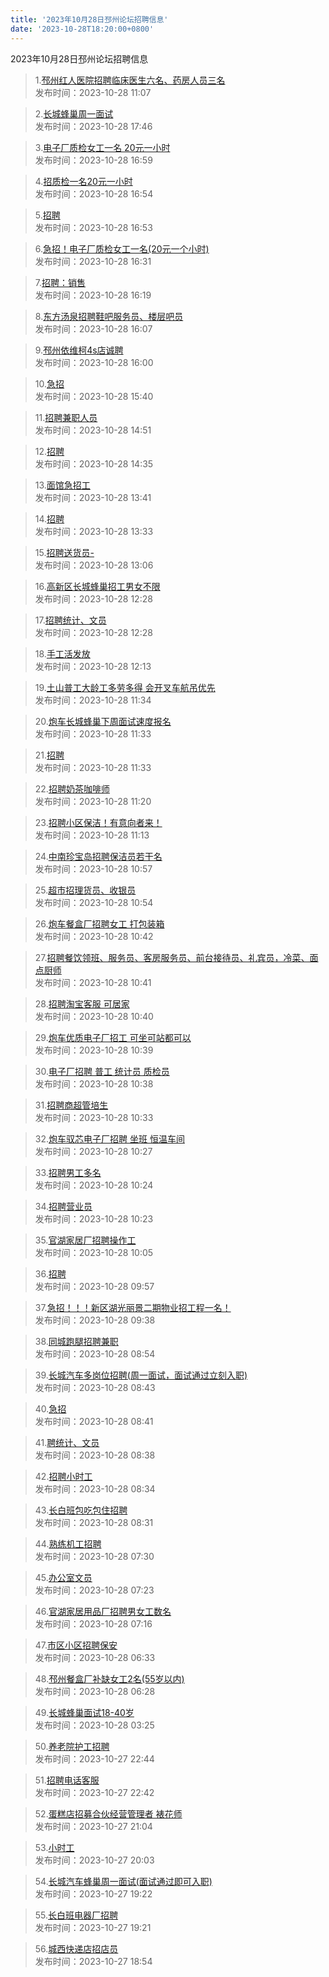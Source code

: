 ```yaml
---
title: '2023年10月28日邳州论坛招聘信息'
date: '2023-10-28T18:20:00+0800'
---
```

2023年10月28日邳州论坛招聘信息
<!--more-->
>1.[邳州红人医院招聘临床医生六名、药房人员三名](https://www.pzzc.net/forum.php?mod=viewthread&tid=10364877)<br>
>发布时间：2023-10-28 11:07

>2.[长城蜂巢周一面试](https://www.pzzc.net/forum.php?mod=viewthread&tid=10364951)<br>
>发布时间：2023-10-28 17:46

>3.[电子厂质检女工一名 20元一小时](https://www.pzzc.net/forum.php?mod=viewthread&tid=10364943)<br>
>发布时间：2023-10-28 16:59

>4.[招质检一名20元一小时](https://www.pzzc.net/forum.php?mod=viewthread&tid=10364942)<br>
>发布时间：2023-10-28 16:54

>5.[招聘](https://www.pzzc.net/forum.php?mod=viewthread&tid=10364941)<br>
>发布时间：2023-10-28 16:53

>6.[急招！电子厂质检女工一名(20元一个小时)](https://www.pzzc.net/forum.php?mod=viewthread&tid=10364936)<br>
>发布时间：2023-10-28 16:31

>7.[招聘：销售](https://www.pzzc.net/forum.php?mod=viewthread&tid=10364933)<br>
>发布时间：2023-10-28 16:19

>8.[东方汤泉招聘鞋吧服务员、楼层吧员](https://www.pzzc.net/forum.php?mod=viewthread&tid=10364930)<br>
>发布时间：2023-10-28 16:07

>9.[邳州依维柯4s店诚聘](https://www.pzzc.net/forum.php?mod=viewthread&tid=10364928)<br>
>发布时间：2023-10-28 16:00

>10.[急招](https://www.pzzc.net/forum.php?mod=viewthread&tid=10364925)<br>
>发布时间：2023-10-28 15:40

>11.[招聘兼职人员](https://www.pzzc.net/forum.php?mod=viewthread&tid=10364914)<br>
>发布时间：2023-10-28 14:51

>12.[招聘](https://www.pzzc.net/forum.php?mod=viewthread&tid=10364911)<br>
>发布时间：2023-10-28 14:35

>13.[面馆急招工](https://www.pzzc.net/forum.php?mod=viewthread&tid=10364905)<br>
>发布时间：2023-10-28 13:41

>14.[招聘](https://www.pzzc.net/forum.php?mod=viewthread&tid=10364904)<br>
>发布时间：2023-10-28 13:33

>15.[招聘送货员-](https://www.pzzc.net/forum.php?mod=viewthread&tid=10364902)<br>
>发布时间：2023-10-28 13:06

>16.[高新区长城蜂巢招工男女不限](https://www.pzzc.net/forum.php?mod=viewthread&tid=10364898)<br>
>发布时间：2023-10-28 12:28

>17.[招聘统计、文员](https://www.pzzc.net/forum.php?mod=viewthread&tid=10364897)<br>
>发布时间：2023-10-28 12:28

>18.[手工活发放](https://www.pzzc.net/forum.php?mod=viewthread&tid=10364894)<br>
>发布时间：2023-10-28 12:13

>19.[土山普工大龄工多劳多得  会开叉车航吊优先](https://www.pzzc.net/forum.php?mod=viewthread&tid=10364886)<br>
>发布时间：2023-10-28 11:34

>20.[炮车长城蜂巢下周面试速度报名](https://www.pzzc.net/forum.php?mod=viewthread&tid=10364885)<br>
>发布时间：2023-10-28 11:33

>21.[招聘](https://www.pzzc.net/forum.php?mod=viewthread&tid=10364884)<br>
>发布时间：2023-10-28 11:33

>22.[招聘奶茶咖啡师](https://www.pzzc.net/forum.php?mod=viewthread&tid=10364883)<br>
>发布时间：2023-10-28 11:20

>23.[招聘小区保洁！有意向者来！](https://www.pzzc.net/forum.php?mod=viewthread&tid=10364880)<br>
>发布时间：2023-10-28 11:13

>24.[中南珍宝岛招聘保洁员若干名](https://www.pzzc.net/forum.php?mod=viewthread&tid=10364871)<br>
>发布时间：2023-10-28 10:57

>25.[超市招理货员、收银员](https://www.pzzc.net/forum.php?mod=viewthread&tid=10364868)<br>
>发布时间：2023-10-28 10:54

>26.[炮车餐盒厂招聘女工 打包装箱](https://www.pzzc.net/forum.php?mod=viewthread&tid=10364853)<br>
>发布时间：2023-10-28 10:42

>27.[招聘餐饮领班、服务员、客房服务员、前台接待员、礼宾员，冷菜、面点厨师](https://www.pzzc.net/forum.php?mod=viewthread&tid=10364851)<br>
>发布时间：2023-10-28 10:41

>28.[招聘淘宝客服 可居家](https://www.pzzc.net/forum.php?mod=viewthread&tid=10364850)<br>
>发布时间：2023-10-28 10:40

>29.[炮车优质电子厂招工 可坐可站都可以](https://www.pzzc.net/forum.php?mod=viewthread&tid=10364848)<br>
>发布时间：2023-10-28 10:39

>30.[电子厂招聘 普工 统计员 质检员](https://www.pzzc.net/forum.php?mod=viewthread&tid=10364845)<br>
>发布时间：2023-10-28 10:38

>31.[招聘商超管培生](https://www.pzzc.net/forum.php?mod=viewthread&tid=10364842)<br>
>发布时间：2023-10-28 10:33

>32.[炮车驭芯电子厂招聘 坐班 恒温车间](https://www.pzzc.net/forum.php?mod=viewthread&tid=10364840)<br>
>发布时间：2023-10-28 10:27

>33.[招聘男工多名](https://www.pzzc.net/forum.php?mod=viewthread&tid=10364835)<br>
>发布时间：2023-10-28 10:24

>34.[招聘营业员](https://www.pzzc.net/forum.php?mod=viewthread&tid=10364834)<br>
>发布时间：2023-10-28 10:23

>35.[官湖家居厂招聘操作工](https://www.pzzc.net/forum.php?mod=viewthread&tid=10364823)<br>
>发布时间：2023-10-28 10:05

>36.[招聘](https://www.pzzc.net/forum.php?mod=viewthread&tid=10364822)<br>
>发布时间：2023-10-28 09:57

>37.[急招！！！新区湖光丽景二期物业招工程一名！](https://www.pzzc.net/forum.php?mod=viewthread&tid=10364816)<br>
>发布时间：2023-10-28 09:38

>38.[同城跑腿招聘兼职](https://www.pzzc.net/forum.php?mod=viewthread&tid=10364805)<br>
>发布时间：2023-10-28 08:54

>39.[长城汽车多岗位招聘(周一面试，面试通过立刻入职)](https://www.pzzc.net/forum.php?mod=viewthread&tid=10364804)<br>
>发布时间：2023-10-28 08:43

>40.[急招](https://www.pzzc.net/forum.php?mod=viewthread&tid=10364803)<br>
>发布时间：2023-10-28 08:41

>41.[聘统计、文员](https://www.pzzc.net/forum.php?mod=viewthread&tid=10364802)<br>
>发布时间：2023-10-28 08:38

>42.[招聘小时工](https://www.pzzc.net/forum.php?mod=viewthread&tid=10364800)<br>
>发布时间：2023-10-28 08:34

>43.[长白班包吃包住招聘](https://www.pzzc.net/forum.php?mod=viewthread&tid=10364799)<br>
>发布时间：2023-10-28 08:31

>44.[熟练机工招聘](https://www.pzzc.net/forum.php?mod=viewthread&tid=10364787)<br>
>发布时间：2023-10-28 07:30

>45.[办公室文员](https://www.pzzc.net/forum.php?mod=viewthread&tid=10364786)<br>
>发布时间：2023-10-28 07:23

>46.[官湖家居用品厂招聘男女工数名](https://www.pzzc.net/forum.php?mod=viewthread&tid=10364780)<br>
>发布时间：2023-10-28 07:16

>47.[市区小区招聘保安](https://www.pzzc.net/forum.php?mod=viewthread&tid=10364779)<br>
>发布时间：2023-10-28 06:33

>48.[邳州餐盒厂补缺女工2名(55岁以内)](https://www.pzzc.net/forum.php?mod=viewthread&tid=10364778)<br>
>发布时间：2023-10-28 06:28

>49.[长城蜂巢面试18-40岁](https://www.pzzc.net/forum.php?mod=viewthread&tid=10364773)<br>
>发布时间：2023-10-28 03:25

>50.[养老院护工招聘](https://www.pzzc.net/forum.php?mod=viewthread&tid=10364764)<br>
>发布时间：2023-10-27 22:44

>51.[招聘电话客服](https://www.pzzc.net/forum.php?mod=viewthread&tid=10364763)<br>
>发布时间：2023-10-27 22:42

>52.[蛋糕店招募合伙经营管理者 裱花师](https://www.pzzc.net/forum.php?mod=viewthread&tid=10364750)<br>
>发布时间：2023-10-27 21:04

>53.[小时工](https://www.pzzc.net/forum.php?mod=viewthread&tid=10364744)<br>
>发布时间：2023-10-27 20:03

>54.[长城汽车蜂巢周一面试(面试通过即可入职)](https://www.pzzc.net/forum.php?mod=viewthread&tid=10364740)<br>
>发布时间：2023-10-27 19:22

>55.[长白班电器厂招聘](https://www.pzzc.net/forum.php?mod=viewthread&tid=10364739)<br>
>发布时间：2023-10-27 19:21

>56.[城西快递店招店员](https://www.pzzc.net/forum.php?mod=viewthread&tid=10364736)<br>
>发布时间：2023-10-27 18:54

